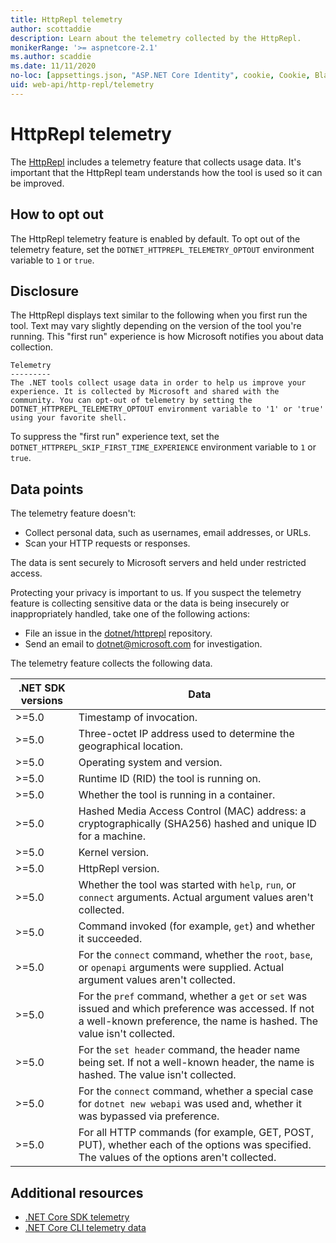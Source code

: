 ```yaml
---
title: HttpRepl telemetry
author: scottaddie
description: Learn about the telemetry collected by the HttpRepl.
monikerRange: '>= aspnetcore-2.1'
ms.author: scaddie
ms.date: 11/11/2020
no-loc: [appsettings.json, "ASP.NET Core Identity", cookie, Cookie, Blazor, "Blazor Server", "Blazor WebAssembly", "Identity", "Let's Encrypt", Razor, SignalR]
uid: web-api/http-repl/telemetry
---
```

# HttpRepl telemetry

The [HttpRepl](xref:web-api/http-repl) includes a telemetry feature that collects usage data. It's important that the HttpRepl team understands how the tool is used so it can be improved.

## How to opt out

The HttpRepl telemetry feature is enabled by default. To opt out of the telemetry feature, set the `DOTNET_HTTPREPL_TELEMETRY_OPTOUT` environment variable to `1` or `true`.

## Disclosure

The HttpRepl displays text similar to the following when you first run the tool. Text may vary slightly depending on the version of the tool you're running. This "first run" experience is how Microsoft notifies you about data collection.

```console
Telemetry
---------
The .NET tools collect usage data in order to help us improve your experience. It is collected by Microsoft and shared with the community. You can opt-out of telemetry by setting the DOTNET_HTTPREPL_TELEMETRY_OPTOUT environment variable to '1' or 'true' using your favorite shell.
```

To suppress the "first run" experience text, set the `DOTNET_HTTPREPL_SKIP_FIRST_TIME_EXPERIENCE` environment variable to `1` or `true`.

## Data points

The telemetry feature doesn't:

* Collect personal data, such as usernames, email addresses, or URLs.
* Scan your HTTP requests or responses.

The data is sent securely to Microsoft servers and held under restricted access.

Protecting your privacy is important to us. If you suspect the telemetry feature is collecting sensitive data or the data is being insecurely or inappropriately handled, take one of the following actions:

* File an issue in the [dotnet/httprepl](https://github.com/dotnet/httprepl/issues) repository.
* Send an email to [dotnet@microsoft.com](mailto:dotnet@microsoft.com) for investigation.

The telemetry feature collects the following data.

| .NET SDK versions | Data |
|--------------|------|
| >=5.0        | Timestamp of invocation. |
| >=5.0        | Three-octet IP address used to determine the geographical location. |
| >=5.0        | Operating system and version. |
| >=5.0        | Runtime ID (RID) the tool is running on. |
| >=5.0        | Whether the tool is running in a container. |
| >=5.0        | Hashed Media Access Control (MAC) address: a cryptographically (SHA256) hashed and unique ID for a machine. |
| >=5.0        | Kernel version. |
| >=5.0        | HttpRepl version. |
| >=5.0        | Whether the tool was started with `help`, `run`, or `connect` arguments. Actual argument values aren't collected. |
| >=5.0        | Command invoked (for example, `get`) and whether it succeeded. |
| >=5.0        | For the `connect` command, whether the `root`, `base`, or `openapi` arguments were supplied. Actual argument values aren't collected. |
| >=5.0        | For the `pref` command, whether a `get` or `set` was issued and which preference was accessed. If not a well-known preference, the name is hashed. The value isn't collected. |
| >=5.0        | For the `set header` command, the header name being set. If not a well-known header, the name is hashed. The value isn't collected. |
| >=5.0        | For the `connect` command, whether a special case for `dotnet new webapi` was used and, whether it was bypassed via preference. |
| >=5.0        | For all HTTP commands (for example, GET, POST, PUT), whether each of the options was specified. The values of the options aren't collected. |

## Additional resources

* [.NET Core SDK telemetry](/dotnet/core/tools/telemetry)
* [.NET Core CLI telemetry data](https://dotnet.microsoft.com/platform/telemetry)
